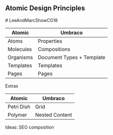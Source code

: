 

## Atomic Design Principles

\# LeeAndMarcShowCG18

Atomic | Umbraco |
-|-|
Atoms | Properties
Molecules | Compositions
Organisms | Document Types + Template
Templates | Templates
Pages | Pages

Extras

Atomic | Umbraco |
-|-|
Petri Dish | Grid
Polymer | Nested Content

Ideas: SEO composition